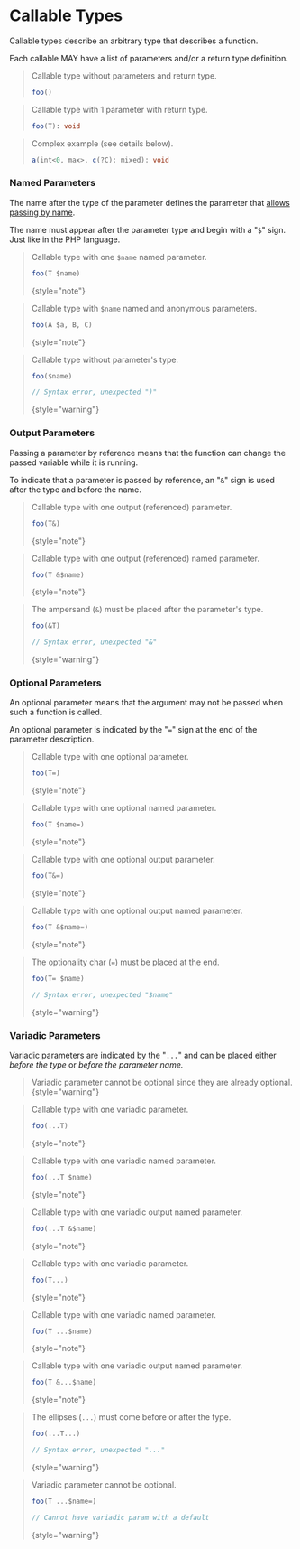 # Callable Types

<show-structure for="chapter" depth="2"/>

Callable types describe an arbitrary type that describes a function.

Each callable MAY have a list of parameters and/or a return type definition.

<procedure title="Examples" collapsible="true">

> Callable type without parameters and return type.
> ```typescript
> foo()
> ```

> Callable type with 1 parameter with return type.
> ```typescript
> foo(T): void
> ```

> Complex example (see details below).
> ```typescript
> a(int<0, max>, c(?C): mixed): void
> ```
</procedure>

### Named Parameters

The name after the type of the parameter defines the parameter that
[allows passing by name](https://www.php.net/manual/en/functions.arguments.php#functions.named-arguments).&#x20;

The name must appear after the parameter type and begin with a "`$`" sign.
Just like in the PHP language.

<tabs>
<tab title="Examples">

> Callable type with one `$name` named parameter.
> ```typescript
> foo(T $name)
> ```
> {style="note"}

> Callable type with `$name` named and anonymous parameters.
> ```typescript
> foo(A $a, B, C)
> ```
> {style="note"} 

</tab>
<tab title="Counterexamples">

> Callable type without parameter's type.
> ```typescript
> foo($name)
> 
> // Syntax error, unexpected ")"
> ```
> {style="warning"}

</tab>
</tabs>

### Output Parameters

Passing a parameter by reference means that the function can change the passed
variable while it is running.

To indicate that a parameter is passed by reference, an "`&`" sign is used after
the type and before the name.

<tabs>
<tab title="Examples">

> Callable type with one output (referenced) parameter.
> ```typescript
> foo(T&)
> ```
> {style="note"}

> Callable type with one output (referenced) named parameter.
> ```typescript
> foo(T &$name)
> ```
> {style="note"}

</tab>
<tab title="Counterexamples">

> The ampersand (`&`) must be placed after the parameter's type.
> ```typescript
> foo(&T)
> 
> // Syntax error, unexpected "&"
> ```
> {style="warning"}

</tab>
</tabs>

### Optional Parameters

An optional parameter means that the argument may not be passed when such a
function is called.

An optional parameter is indicated by the "`=`" sign at the end of the
parameter description.

<tabs>
<tab title="Examples">

> Callable type with one optional parameter.
> ```typescript
> foo(T=)
> ```
> {style="note"}

> Callable type with one optional named parameter.
> ```typescript
> foo(T $name=)
> ```
> {style="note"}

> Callable type with one optional output parameter.
> ```typescript
> foo(T&=)
> ```
> {style="note"}

> Callable type with one optional output named parameter.
> ```typescript
> foo(T &$name=)
> ```
> {style="note"}

</tab>
<tab title="Counterexamples">

> The optionality char (`=`) must be placed at the end.
> ```typescript
> foo(T= $name)
> 
> // Syntax error, unexpected "$name"
> ```
> {style="warning"}

</tab>
</tabs>

### Variadic Parameters

Variadic parameters are indicated by the "`...`" and can be placed either
_before the type_ or _before the parameter name._

> Variadic parameter cannot be optional since they are already optional.
{style="warning"}

<tabs>
<tab title="Examples">

> Callable type with one variadic parameter.
> ```typescript
> foo(...T)
> ```
> {style="note"}

> Callable type with one variadic named parameter.
> ```typescript
> foo(...T $name)
> ```
> {style="note"}

> Callable type with one variadic output named parameter.
> ```typescript
> foo(...T &$name)
> ```
> {style="note"}

</tab>
<tab title="Alternative Syntax">

> Callable type with one variadic parameter.
> ```typescript
> foo(T...)
> ```
> {style="note"}

> Callable type with one variadic named parameter.
> ```typescript
> foo(T ...$name)
> ```
> {style="note"}

> Callable type with one variadic output named parameter.
> ```typescript
> foo(T &...$name)
> ```
> {style="note"}

</tab>
<tab title="Counterexamples">

> The ellipses (`...`) must come before or after the type.
> ```typescript
> foo(...T...)
> 
> // Syntax error, unexpected "..."
> ```
> {style="warning"}

> Variadic parameter cannot be optional.
> ```typescript
> foo(T ...$name=)
> 
> // Cannot have variadic param with a default
> ```
> {style="warning"}

</tab>
</tabs>
